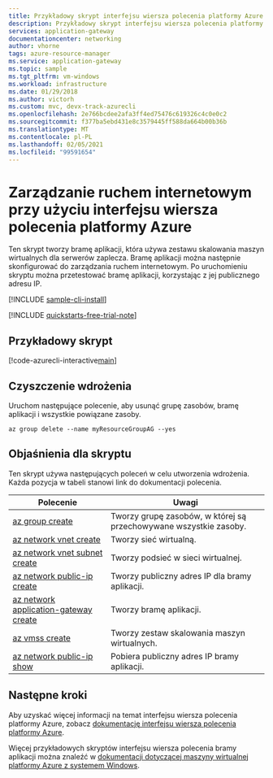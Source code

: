 ```yaml
---
title: Przykładowy skrypt interfejsu wiersza polecenia platformy Azure — zarządzanie ruchem internetowym | Microsoft Docs
description: Przykładowy skrypt interfejsu wiersza polecenia platformy Azure — zarządzanie ruchem internetowym za pomocą bramy aplikacji i zestawu skalowania maszyn wirtualnych.
services: application-gateway
documentationcenter: networking
author: vhorne
tags: azure-resource-manager
ms.service: application-gateway
ms.topic: sample
ms.tgt_pltfrm: vm-windows
ms.workload: infrastructure
ms.date: 01/29/2018
ms.author: victorh
ms.custom: mvc, devx-track-azurecli
ms.openlocfilehash: 2e766bcdee2afa3ff4ed75476c619326c4c0e0c2
ms.sourcegitcommit: f377ba5ebd431e8c3579445ff588da664b00b36b
ms.translationtype: MT
ms.contentlocale: pl-PL
ms.lasthandoff: 02/05/2021
ms.locfileid: "99591654"
---
```

# <a name="manage-web-traffic-using-the-azure-cli"></a>Zarządzanie ruchem internetowym przy użyciu interfejsu wiersza polecenia platformy Azure

Ten skrypt tworzy bramę aplikacji, która używa zestawu skalowania maszyn wirtualnych dla serwerów zaplecza. Bramę aplikacji można następnie skonfigurować do zarządzania ruchem internetowym. Po uruchomieniu skryptu można przetestować bramę aplikacji, korzystając z jej publicznego adresu IP.

[!INCLUDE [sample-cli-install](../../../includes/sample-cli-install.md)]

[!INCLUDE [quickstarts-free-trial-note](../../../includes/quickstarts-free-trial-note.md)]

## <a name="sample-script"></a>Przykładowy skrypt

[!code-azurecli-interactive[main](../../../cli_scripts/application-gateway/create-vmss/create-vmss.sh "Create application gateway")]

## <a name="clean-up-deployment"></a>Czyszczenie wdrożenia 

Uruchom następujące polecenie, aby usunąć grupę zasobów, bramę aplikacji i wszystkie powiązane zasoby.

```azurecli-interactive 
az group delete --name myResourceGroupAG --yes
```

## <a name="script-explanation"></a>Objaśnienia dla skryptu

Ten skrypt używa następujących poleceń w celu utworzenia wdrożenia. Każda pozycja w tabeli stanowi link do dokumentacji polecenia.

| Polecenie | Uwagi |
|---|---|
| [az group create](/cli/azure/group) | Tworzy grupę zasobów, w której są przechowywane wszystkie zasoby. |
| [az network vnet create](/cli/azure/network/vnet) | Tworzy sieć wirtualną. |
| [az network vnet subnet create](/cli/azure/network/vnet/subnet#az-network-vnet-subnet-create) | Tworzy podsieć w sieci wirtualnej. |
| [az network public-ip create](/cli/azure/network/public-ip) | Tworzy publiczny adres IP dla bramy aplikacji. |
| [az network application-gateway create](/cli/azure/network/application-gateway) | Tworzy bramę aplikacji. |
| [az vmss create](/cli/azure/vmss) | Tworzy zestaw skalowania maszyn wirtualnych. |
| [az network public-ip show](/cli/azure/network/public-ip) | Pobiera publiczny adres IP bramy aplikacji. |

## <a name="next-steps"></a>Następne kroki

Aby uzyskać więcej informacji na temat interfejsu wiersza polecenia platformy Azure, zobacz [dokumentację interfejsu wiersza polecenia platformy Azure](/cli/azure/overview).

Więcej przykładowych skryptów interfejsu wiersza polecenia bramy aplikacji można znaleźć w [dokumentacji dotyczącej maszyny wirtualnej platformy Azure z systemem Windows](../cli-samples.md).
